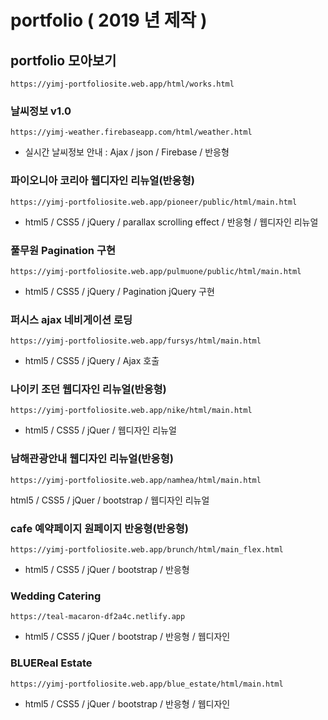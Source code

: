 # portfolio ( 2019 년 제작 )

## portfolio 모아보기
```url
https://yimj-portfoliosite.web.app/html/works.html
```

### 날씨정보 v1.0
```url
https://yimj-weather.firebaseapp.com/html/weather.html
```
 - 실시간 날씨정보 안내 : Ajax / json / Firebase / 반응형

### 파이오니아 코리아 웹디자인 리뉴얼(반응형)
```url
https://yimj-portfoliosite.web.app/pioneer/public/html/main.html
```
 - html5 / CSS5 / jQuery / parallax scrolling effect  / 반응형 / 웹디자인 리뉴얼

### 풀무원 Pagination 구현
```url
https://yimj-portfoliosite.web.app/pulmuone/public/html/main.html
```
 - html5 / CSS5 / jQuery / Pagination jQuery 구현

### 퍼시스 ajax 네비게이션 로딩
```url
https://yimj-portfoliosite.web.app/fursys/html/main.html
```
 - html5 / CSS5 / jQuery / Ajax 호출 

### 나이키 조던 웹디자인 리뉴얼(반응형)
```url
https://yimj-portfoliosite.web.app/nike/html/main.html
```
 - html5 / CSS5 / jQuer / 웹디자인 리뉴얼

### 남해관광안내 웹디자인 리뉴얼(반응형)
```url
https://yimj-portfoliosite.web.app/namhea/html/main.html
```
html5 / CSS5 / jQuer / bootstrap / 웹디자인 리뉴얼

### cafe 예약페이지 원페이지 반응형(반응형)
```url
https://yimj-portfoliosite.web.app/brunch/html/main_flex.html
```
 - html5 / CSS5 / jQuer / bootstrap / 반응형

### Wedding Catering
```url
https://teal-macaron-df2a4c.netlify.app
```
 - html5 / CSS5 / jQuer / bootstrap / 반응형 / 웹디자인

### BLUEReal Estate
```url
https://yimj-portfoliosite.web.app/blue_estate/html/main.html
```
 - html5 / CSS5 / jQuer / bootstrap / 반응형 /  웹디자인
